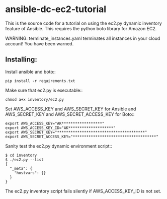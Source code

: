 ansible-dc-ec2-tutorial
=======================

This is the source code for a tutorial on using the ec2.py dynamic inventory feature of Ansible.  This requires the python boto library for Amazon EC2.

WARNING: terminate_instances.yaml terminates all instances in your cloud account!  You have been warned.


Installing:
-----------

Install ansible and boto::

    pip install -r requirements.txt

Make sure that ec2.py is executable::

    chmod a+x inventory/ec2.py

Set AWS_ACCESS_KEY and AWS_SECRET_KEY for Ansible and AWS_SECRET_KEY and AWS_SECRET_ACCESS_KEY for Boto::

    export AWS_ACCESS_KEY="AK******************"
    export AWS_ACCESS_KEY_ID="AK********************"
    export AWS_SECRET_KEY="***************************************"
    export AWS_SECRET_ACCESS_KEY="*************************************"

Sanity test the ec2.py dynamic environment script::

    $ cd inventory
    $ ./ec2.py --list
    {
      "_meta": {
        "hostvars": {}
      }
    }

The ec2.py inventory script fails silently if AWS_ACCESS_KEY_ID is not set.
